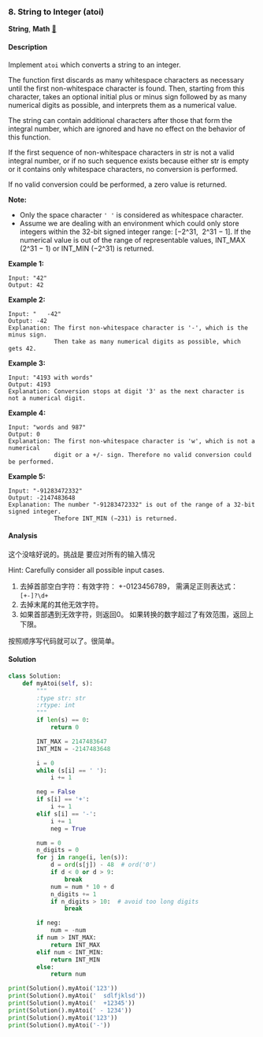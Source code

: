 ### 8. String to Integer (atoi)

**String**, **Math**    [🧡](https://leetcode.com/problems/string-to-integer-atoi)    

#### Description

Implement `atoi` which converts a string to an integer.

The function first discards as many whitespace characters as necessary until the first non-whitespace character is found. Then, starting from this character, takes an optional initial plus or minus sign followed by as many numerical digits as possible, and interprets them as a numerical value.

The string can contain additional characters after those that form the integral number, which are ignored and have no effect on the behavior of this function.

If the first sequence of non-whitespace characters in str is not a valid integral number, or if no such sequence exists because either str is empty or it contains only whitespace characters, no conversion is performed.

If no valid conversion could be performed, a zero value is returned.

**Note:**
- Only the space character `' '` is considered as whitespace character.
- Assume we are dealing with an environment which could only store integers within the 32-bit signed integer range: [−2^31,  2^31 − 1]. If the numerical value is out of the range of representable values, INT_MAX (2^31 − 1) or INT_MIN (−2^31) is returned.

**Example 1:**

```
Input: "42"
Output: 42
```

**Example 2:**

```
Input: "   -42"
Output: -42
Explanation: The first non-whitespace character is '-', which is the minus sign.
             Then take as many numerical digits as possible, which gets 42.
```

**Example 3:**

```
Input: "4193 with words"
Output: 4193
Explanation: Conversion stops at digit '3' as the next character is not a numerical digit.
```

**Example 4:**

```
Input: "words and 987"
Output: 0
Explanation: The first non-whitespace character is 'w', which is not a numerical
             digit or a +/- sign. Therefore no valid conversion could be performed.
```

**Example 5:**

```
Input: "-91283472332"
Output: -2147483648
Explanation: The number "-91283472332" is out of the range of a 32-bit signed integer.
             Thefore INT_MIN (−231) is returned.
```

#### Analysis
这个没啥好说的。挑战是 要应对所有的输入情况

Hint: Carefully consider all possible input cases.


1. 去掉首部空白字符：有效字符： +-0123456789， 需满足正则表达式： `[+-]?\d+`
2. 去掉末尾的其他无效字符。
3. 如果首部遇到无效字符，则返回0。  如果转换的数字超过了有效范围，返回上下限。

按照顺序写代码就可以了。很简单。

#### Solution

```python
class Solution:
    def myAtoi(self, s):
        """
        :type str: str
        :rtype: int
        """
        if len(s) == 0:
            return 0

        INT_MAX = 2147483647
        INT_MIN = -2147483648

        i = 0
        while (s[i] == ' '):
            i += 1

        neg = False
        if s[i] == '+':
            i += 1
        elif s[i] == '-':
            i += 1
            neg = True

        num = 0
        n_digits = 0
        for j in range(i, len(s)):
            d = ord(s[j]) - 48  # ord('0')
            if d < 0 or d > 9:
                break
            num = num * 10 + d
            n_digits += 1
            if n_digits > 10:  # avoid too long digits
                break

        if neg:
            num = -num
        if num > INT_MAX:
            return INT_MAX
        elif num < INT_MIN:
            return INT_MIN
        else:
            return num

print(Solution().myAtoi('123'))
print(Solution().myAtoi('  sdlfjklsd'))
print(Solution().myAtoi('  +12345'))
print(Solution().myAtoi(' - 1234'))
print(Solution().myAtoi('123'))
print(Solution().myAtoi('-'))

```
